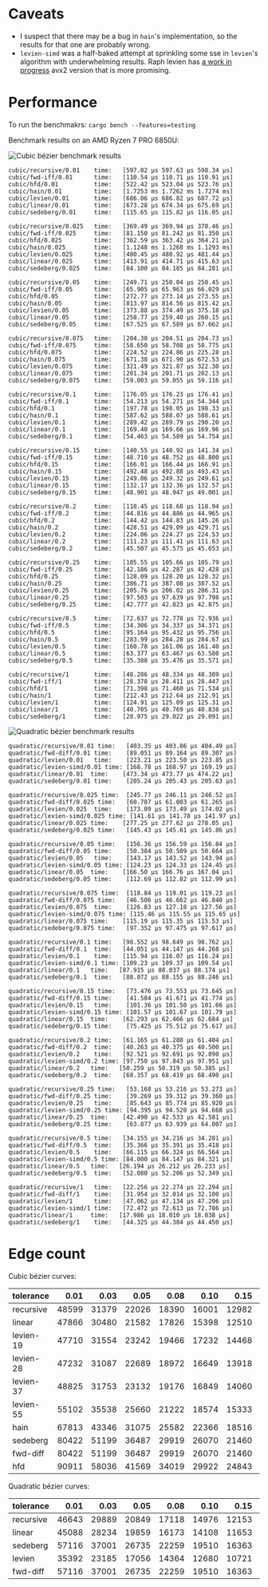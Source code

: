 # Caveats

- I suspect that there may be a bug in `hain`'s implementation, so the results for that one are probably wrong.
- `levien-simd` was a half-baked attempt at sprinkling some sse in `levien`'s algorithm with underwhelming results. Raph levien has [a work in progress](https://gist.github.com/raphlinus/5f4e9feb85fd79bafc72da744571ec0e) avx2 version that is more promising.

# Performance

To run the benchmakrs: `cargo bench --features=testing`

Benchmark results on an AMD Ryzen 7 PRO 6850U:

![Cubic bézier benchmark results](results-cubic.svg)

```
cubic/recursive/0.01    time:   [597.02 µs 597.63 µs 598.34 µs]
cubic/fwd-iff/0.01      time:   [110.54 µs 110.71 µs 110.91 µs]
cubic/hfd/0.01          time:   [522.42 µs 523.04 µs 523.76 µs]
cubic/hain/0.01         time:   [1.7253 ms 1.7262 ms 1.7274 ms]
cubic/levien/0.01       time:   [686.06 µs 686.82 µs 687.72 µs]
cubic/linear/0.01       time:   [673.28 µs 674.34 µs 675.69 µs]
cubic/sedeberg/0.01     time:   [115.65 µs 115.82 µs 116.05 µs]

cubic/recursive/0.025   time:   [369.49 µs 369.94 µs 370.46 µs]
cubic/fwd-iff/0.025     time:   [81.150 µs 81.242 µs 81.350 µs]
cubic/hfd/0.025         time:   [362.59 µs 363.42 µs 364.21 µs]
cubic/hain/0.025        time:   [1.1248 ms 1.1268 ms 1.1293 ms]
cubic/levien/0.025      time:   [480.45 µs 480.92 µs 481.44 µs]
cubic/linear/0.025      time:   [413.91 µs 414.71 µs 415.63 µs]
cubic/sedeberg/0.025    time:   [84.100 µs 84.185 µs 84.281 µs]

cubic/recursive/0.05    time:   [249.71 µs 250.04 µs 250.45 µs]
cubic/fwd-iff/0.05      time:   [65.905 µs 65.963 µs 66.029 µs]
cubic/hfd/0.05          time:   [272.77 µs 273.14 µs 273.55 µs]
cubic/hain/0.05         time:   [813.97 µs 814.56 µs 815.42 µs]
cubic/levien/0.05       time:   [373.88 µs 374.49 µs 375.18 µs]
cubic/linear/0.05       time:   [258.77 µs 259.40 µs 260.15 µs]
cubic/sedeberg/0.05     time:   [67.525 µs 67.589 µs 67.662 µs]

cubic/recursive/0.075   time:   [204.30 µs 204.51 µs 204.73 µs]
cubic/fwd-iff/0.075     time:   [58.650 µs 58.708 µs 58.775 µs]
cubic/hfd/0.075         time:   [224.52 µs 224.86 µs 225.28 µs]
cubic/hain/0.075        time:   [671.38 µs 671.90 µs 672.53 µs]
cubic/levien/0.075      time:   [321.49 µs 321.87 µs 322.30 µs]
cubic/linear/0.075      time:   [201.34 µs 201.71 µs 202.13 µs]
cubic/sedeberg/0.075    time:   [59.003 µs 59.055 µs 59.116 µs]

cubic/recursive/0.1     time:   [176.05 µs 176.23 µs 176.41 µs]
cubic/fwd-iff/0.1       time:   [54.213 µs 54.271 µs 54.344 µs]
cubic/hfd/0.1           time:   [197.78 µs 198.05 µs 198.33 µs]
cubic/hain/0.1          time:   [587.62 µs 588.07 µs 588.61 µs]
cubic/levien/0.1        time:   [289.42 µs 289.79 µs 290.20 µs]
cubic/linear/0.1        time:   [169.40 µs 169.66 µs 169.96 µs]
cubic/sedeberg/0.1      time:   [54.463 µs 54.589 µs 54.754 µs]

cubic/recursive/0.15    time:   [140.55 µs 140.92 µs 141.34 µs]
cubic/fwd-iff/0.15      time:   [48.710 µs 48.752 µs 48.800 µs]
cubic/hfd/0.15          time:   [166.01 µs 166.44 µs 166.91 µs]
cubic/hain/0.15         time:   [492.48 µs 492.88 µs 493.43 µs]
cubic/levien/0.15       time:   [249.06 µs 249.32 µs 249.61 µs]
cubic/linear/0.15       time:   [132.17 µs 132.36 µs 132.57 µs]
cubic/sedeberg/0.15     time:   [48.901 µs 48.947 µs 49.001 µs]

cubic/recursive/0.2     time:   [118.45 µs 118.68 µs 118.94 µs]
cubic/fwd-iff/0.2       time:   [44.816 µs 44.886 µs 44.965 µs]
cubic/hfd/0.2           time:   [144.42 µs 144.83 µs 145.26 µs]
cubic/hain/0.2          time:   [428.51 µs 429.09 µs 429.71 µs]
cubic/levien/0.2        time:   [224.06 µs 224.27 µs 224.53 µs]
cubic/linear/0.2        time:   [111.23 µs 111.41 µs 111.63 µs]
cubic/sedeberg/0.2      time:   [45.507 µs 45.575 µs 45.653 µs]

cubic/recursive/0.25    time:   [105.55 µs 105.66 µs 105.79 µs]
cubic/fwd-iff/0.25      time:   [42.186 µs 42.287 µs 42.428 µs]
cubic/hfd/0.25          time:   [128.09 µs 128.20 µs 128.32 µs]
cubic/hain/0.25         time:   [386.71 µs 387.08 µs 387.52 µs]
cubic/levien/0.25       time:   [205.76 µs 206.02 µs 206.31 µs]
cubic/linear/0.25       time:   [97.503 µs 97.639 µs 97.798 µs]
cubic/sedeberg/0.25     time:   [42.777 µs 42.823 µs 42.875 µs]

cubic/recursive/0.5     time:   [72.637 µs 72.778 µs 72.936 µs]
cubic/fwd-iff/0.5       time:   [34.306 µs 34.337 µs 34.371 µs]
cubic/hfd/0.5           time:   [95.164 µs 95.432 µs 95.756 µs]
cubic/hain/0.5          time:   [283.99 µs 284.28 µs 284.67 µs]
cubic/levien/0.5        time:   [160.78 µs 161.06 µs 161.40 µs]
cubic/linear/0.5        time:   [63.377 µs 63.467 µs 63.580 µs]
cubic/sedeberg/0.5      time:   [35.388 µs 35.476 µs 35.571 µs]

cubic/recursive/1       time:   [48.286 µs 48.334 µs 48.389 µs]
cubic/fwd-iff/1         time:   [28.378 µs 28.411 µs 28.447 µs]
cubic/hfd/1             time:   [71.398 µs 71.460 µs 71.534 µs]
cubic/hain/1            time:   [212.43 µs 212.64 µs 212.91 µs]
cubic/levien/1          time:   [124.91 µs 125.09 µs 125.31 µs]
cubic/linear/1          time:   [40.705 µs 40.769 µs 40.838 µs]
cubic/sedeberg/1        time:   [28.975 µs 29.022 µs 29.091 µs]
```

![Quadratic bézier benchmark results](results-quadratic.svg)

```
quadratic/recursive/0.01 time:   [403.35 µs 403.86 µs 404.49 µs]
quadratic/fwd-diff/0.01 time:    [89.051 µs 89.164 µs 89.307 µs]
quadratic/levien/0.01   time:    [223.21 µs 223.50 µs 223.85 µs]
quadratic/levien-simd/0.01 time: [168.78 µs 168.97 µs 169.19 µs]
quadratic/linear/0.01  time:    [473.34 µs 473.77 µs 474.22 µs]
quadratic/sedeberg/0.01 time:    [205.24 µs 205.43 µs 205.63 µs]

quadratic/recursive/0.025 time:  [245.77 µs 246.11 µs 246.52 µs]
quadratic/fwd-diff/0.025 time:   [60.787 µs 61.003 µs 61.265 µs]
quadratic/levien/0.025  time:    [173.09 µs 173.49 µs 174.02 µs]
quadratic/levien-simd/0.025 time: [141.61 µs 141.78 µs 141.97 µs]
quadratic/linear/0.025 time:    [277.25 µs 277.62 µs 278.05 µs]
quadratic/sedeberg/0.025 time:   [145.43 µs 145.61 µs 145.86 µs]

quadratic/recursive/0.05 time:   [156.36 µs 156.59 µs 156.84 µs]
quadratic/fwd-diff/0.05 time:    [50.384 µs 50.509 µs 50.664 µs]
quadratic/levien/0.05   time:    [143.17 µs 143.52 µs 143.94 µs]
quadratic/levien-simd/0.05 time: [124.23 µs 124.33 µs 124.45 µs]
quadratic/linear/0.05  time:    [166.50 µs 166.76 µs 167.04 µs]
quadratic/sedeberg/0.05 time:    [112.69 µs 112.82 µs 112.99 µs]

quadratic/recursive/0.075 time:  [118.84 µs 119.01 µs 119.23 µs]
quadratic/fwd-diff/0.075 time:   [46.506 µs 46.662 µs 46.840 µs]
quadratic/levien/0.075  time:    [126.83 µs 127.18 µs 127.56 µs]
quadratic/levien-simd/0.075 time: [115.46 µs 115.55 µs 115.65 µs]
quadratic/linear/0.075 time:    [115.19 µs 115.35 µs 115.53 µs]
quadratic/sedeberg/0.075 time:   [97.352 µs 97.475 µs 97.617 µs]

quadratic/recursive/0.1 time:   [98.552 µs 98.649 µs 98.762 µs]
quadratic/fwd-diff/0.1  time:   [44.051 µs 44.147 µs 44.268 µs]
quadratic/levien/0.1    time:   [115.94 µs 116.07 µs 116.24 µs]
quadratic/levien-simd/0.1 time: [109.23 µs 109.37 µs 109.54 µs]
quadratic/linear/0.1   time:   [87.915 µs 88.037 µs 88.174 µs]
quadratic/sedeberg/0.1  time:   [88.072 µs 88.155 µs 88.246 µs]

quadratic/recursive/0.15 time:   [73.476 µs 73.553 µs 73.645 µs]
quadratic/fwd-diff/0.15 time:    [41.584 µs 41.671 µs 41.774 µs]
quadratic/levien/0.15   time:    [101.36 µs 101.50 µs 101.66 µs]
quadratic/levien-simd/0.15 time: [101.57 µs 101.67 µs 101.79 µs]
quadratic/linear/0.15  time:    [62.293 µs 62.466 µs 62.684 µs]
quadratic/sedeberg/0.15 time:    [75.425 µs 75.512 µs 75.617 µs]

quadratic/recursive/0.2 time:   [61.165 µs 61.280 µs 61.404 µs]
quadratic/fwd-diff/0.2  time:   [40.263 µs 40.375 µs 40.500 µs]
quadratic/levien/0.2    time:   [92.521 µs 92.691 µs 92.890 µs]
quadratic/levien-simd/0.2 time: [97.750 µs 97.843 µs 97.951 µs]
quadratic/linear/0.2   time:   [50.259 µs 50.319 µs 50.385 µs]
quadratic/sedeberg/0.2  time:   [68.357 µs 68.419 µs 68.490 µs]

quadratic/recursive/0.25 time:   [53.168 µs 53.216 µs 53.273 µs]
quadratic/fwd-diff/0.25 time:    [39.269 µs 39.312 µs 39.360 µs]
quadratic/levien/0.25   time:    [85.643 µs 85.774 µs 85.920 µs]
quadratic/levien-simd/0.25 time: [94.395 µs 94.520 µs 94.668 µs]
quadratic/linear/0.25  time:    [42.490 µs 42.533 µs 42.581 µs]
quadratic/sedeberg/0.25 time:    [63.877 µs 63.939 µs 64.007 µs]

quadratic/recursive/0.5 time:   [34.155 µs 34.216 µs 34.281 µs]
quadratic/fwd-diff/0.5  time:   [35.366 µs 35.391 µs 35.418 µs]
quadratic/levien/0.5    time:   [66.115 µs 66.324 µs 66.564 µs]
quadratic/levien-simd/0.5 time: [84.000 µs 84.147 µs 84.321 µs]
quadratic/linear/0.5   time:   [26.194 µs 26.212 µs 26.233 µs]
quadratic/sedeberg/0.5  time:   [52.080 µs 52.206 µs 52.349 µs]

quadratic/recursive/1   time:   [22.256 µs 22.274 µs 22.294 µs]
quadratic/fwd-diff/1    time:   [31.954 µs 32.014 µs 32.100 µs]
quadratic/levien/1      time:   [47.062 µs 47.134 µs 47.206 µs]
quadratic/levien-simd/1 time:   [72.472 µs 72.613 µs 72.786 µs]
quadratic/linear/1     time:   [17.986 µs 18.010 µs 18.038 µs]
quadratic/sedeberg/1    time:   [44.325 µs 44.384 µs 44.450 µs]
```

# Edge count

Cubic bézier curves:

| tolerance |  0.01 |  0.03 |  0.05 |  0.08 |  0.10 |  0.15 |  0.20 |  0.25 |  0.50 |  1.00 |
|-----------| -----:| -----:| -----:| -----:| -----:| -----:| -----:| -----:| -----:| -----:|
| recursive | 48599 | 31379 | 22026 | 18390 | 16001 | 12982 | 11170 | 10120 | 7345 | 5329 |
| linear    | 47866 | 30480 | 21582 | 17826 | 15398 | 12510 | 10904 | 9821 | 7050 | 5151 |
| levien-19 | 47710 | 31554 | 23242 | 19466 | 17232 | 14468 | 12768 | 11682 | 8924 | 6723 |
| levien-28 | 47232 | 31087 | 22689 | 18972 | 16649 | 13918 | 12309 | 11115 | 8333 | 6288 |
| levien-37 | 48825 | 31753 | 23132 | 19176 | 16849 | 14060 | 12331 | 11140 | 8235 | 6171 |
| levien-55 | 55102 | 35538 | 25660 | 21222 | 18574 | 15333 | 13505 | 12212 | 8823 | 6534 |
| hain      | 67813 | 43346 | 31075 | 25582 | 22366 | 18516 | 16207 | 14657 | 10775 | 8041 |
| sedeberg  | 80422 | 51199 | 36487 | 29919 | 26070 | 21460 | 18682 | 16842 | 12145 | 8873 |
| fwd-diff  | 80422 | 51199 | 36487 | 29919 | 26070 | 21460 | 18682 | 16842 | 12145 | 8873 |
| hfd       | 90911 | 58036 | 41569 | 34019 | 29922 | 24843 | 21646 | 19431 | 14287 | 10377 |

Quadratic bézier curves:

| tolerance |  0.01 |  0.03 |  0.05 |  0.08 |  0.10 |  0.15 |  0.20 |  0.25 |  0.50 |  1.00 |
|-----------| -----:| -----:| -----:| -----:| -----:| -----:| -----:| -----:| -----:| -----:|
| recursive | 46643 | 29889 | 20849 | 17118 | 14976 | 12153 | 10632 | 9650 | 7259 | 5685 |
| linear    | 45088 | 28234 | 19859 | 16173 | 14108 | 11653 | 10253 | 9294 | 7083 | 5660 |
| sedeberg  | 57116 | 37001 | 26735 | 22259 | 19510 | 16363 | 14476 | 13205 | 9965 | 7671 |
| levien    | 35392 | 23185 | 17056 | 14364 | 12680 | 10721 | 9637 | 8823 | 6984 | 5697 |
| fwd-diff  | 57116 | 37001 | 26735 | 22259 | 19510 | 16363 | 14476 | 13205 | 9965 | 7671 |
